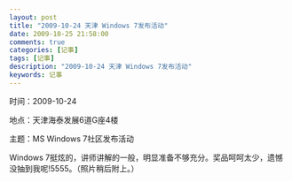 ```yaml
---
layout: post
title: "2009-10-24 天津 Windows 7发布活动"
date: 2009-10-25 21:58:00
comments: true
categories: [记事]
tags: [记事]
description: "2009-10-24 天津 Windows 7发布活动"
keywords: 记事
---
```


  时间：2009-10-24

  地点：天津海泰发展6道G座4楼

  主题：MS Windows 7社区发布活动

  Windows 7挺炫的，讲师讲解的一般，明显准备不够充分。奖品呵呵太少，遗憾没抽到我呢!5555。（照片稍后附上。）
